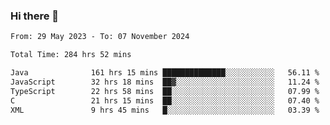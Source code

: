 ### Hi there 👋

<!--START_SECTION:waka-->

```txt
From: 29 May 2023 - To: 07 November 2024

Total Time: 284 hrs 52 mins

Java              161 hrs 15 mins ██████████████░░░░░░░░░░░   56.11 %
JavaScript        32 hrs 18 mins  ██▓░░░░░░░░░░░░░░░░░░░░░░   11.24 %
TypeScript        22 hrs 58 mins  ██░░░░░░░░░░░░░░░░░░░░░░░   07.99 %
C                 21 hrs 15 mins  ██░░░░░░░░░░░░░░░░░░░░░░░   07.40 %
XML               9 hrs 45 mins   █░░░░░░░░░░░░░░░░░░░░░░░░   03.39 %
```

<!--END_SECTION:waka-->
<!--
**the-beef-calculator/the-beef-calculator** is a ✨ _special_ ✨ repository because its `README.md` (this file) appears on your GitHub profile.

Here are some ideas to get you started:

- 🔭 I’m currently working on ...
- 🌱 I’m currently learning ...
- 👯 I’m looking to collaborate on ...
- 🤔 I’m looking for help with ...
- 💬 Ask me about ...
- 📫 How to reach me: ...
- 😄 Pronouns: ...
- ⚡ Fun fact: ...
-->

